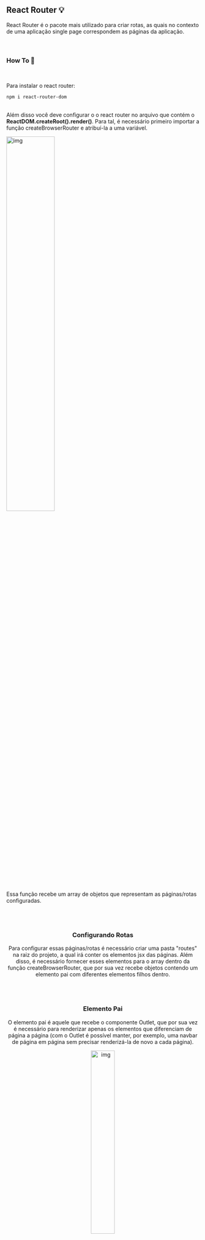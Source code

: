 ## React Router 💡

React Router é o pacote mais utilizado para criar rotas, as quais no contexto de uma aplicação single page correspondem as páginas da aplicação.
<br><br><br>

### How To 📖
<br>

Para instalar o react router:
```
npm i react-router-dom
```
<br>
Além disso você deve configurar o o react router no arquivo que contém o <strong>ReactDOM.createRoot().render()</strong>. Para tal, é necessário primeiro importar a função createBrowserRouter e atribuí-la a uma variável.

<br>
<p>
  <img src="https://github.com/Lucas-Tito/Learning_ReactJS/assets/61806906/e7d74963-06a8-4851-8ffd-ab9b769e17d3" alt="img" width="50%"/>
</p>

Essa função recebe um array de objetos que representam as páginas/rotas configuradas.

<br><br>
<h3 align="center">Configurando Rotas</h3>

<p align="center">Para configurar essas páginas/rotas é necessário criar uma pasta "routes" na raiz do projeto, a qual irá conter os elementos jsx das páginas. Além disso, é necessário fornecer esses elementos para o array dentro da função createBrowserRouter, que por sua vez recebe objetos contendo um elemento pai com diferentes elementos filhos dentro.</p>

<br><br>
<h3 align="center">Elemento Pai</h3>
<p align="center">O elemento pai é aquele que recebe o componente Outlet, que por sua vez é necessário para renderizar apenas os elementos que diferenciam de página a página (com o Outlet é possível manter, por exemplo, uma navbar de página em página sem precisar renderizá-la de novo a cada página).</p>

<p align="center">
  <img src="https://github.com/Lucas-Tito/Learning_ReactJS/assets/61806906/52092bcd-4f69-40e2-852e-f781b2fb21ad" alt="img" width="35%"/>
</p>

<p align="center">Perceba que para configurar o Outlet só é preciso importar o componente e declará-lo no local da estrutura jsx que receberá as mudanças (o restante dos itens jsx continuarão os mesmos para as páginas children).</p>
<br><br>

<br><br>
<h3 align="center">Elementos Filho</h3>
<p>Observando novamente nossa figura da função createBrowserRouter é possível notar que ela recebe um objeto pai com os atributos:</p>

+ path (caminho até a página),
+ element (elemento que possui o componente Outlet),
+ children (array contendo os elementos que assumirão o lugar do Outlet).

<p>
  <img src="https://github.com/Lucas-Tito/Learning_ReactJS/assets/61806906/e7d74963-06a8-4851-8ffd-ab9b769e17d3" alt="img" width="50%"/>
</p>

<br><br>
<h3 align="center">Finalização</h3>
<p>Em fim, para efetivar as configurações anteriores, é preciso que dentro do createRoot().render(), ao invés de renderizar o elemento App, renderizar o elemento RouterProvider que por sua vez recebe como prop o router. </p>

<p align="center">
  <img src="https://github.com/Lucas-Tito/Learning_ReactJS/assets/61806906/368fccc2-beb3-4246-ab16-2121ea0ffe75" alt="img" width="40%"/>
</p>

<br><br><br>
## Navegação

<h3 align="center">Link</h3>
Link é um componente que funciona de maneira similar ao "a" no html; como propriedade o Link recebe um "to", que corresponde ao destino.
<p align="center">
  <img src="https://github.com/Lucas-Tito/Learning_ReactJS/assets/61806906/a77c3d9b-04d9-467c-a1ab-9d5d1b05cc89" alt="img" width="35%"/>
</p>


<br><br>
<h3 align="center">useNavigate</h3>
Também é possível realizar o redirecionamento na parte da lógica, para isso é preciso importar o useNavigate e usá-lo da seguinte maneira:
<p align="center">
  <img src="https://github.com/Lucas-Tito/Learning_ReactJS/assets/61806906/9ac193e5-a732-487f-9367-2dfbbc870570" alt="img" width="35%"/>
</p>

<br><br><br>
## Extras

<h3 align="center">Página de Erro</h3>
Com o react router também é possível criar uma página de erro, para tal crie um componente dentro de routes. No objeto principal você passa outra propriedade chamada errorElement. Essa implementação simples funciona como uma página de error 404, mas existem mais aplicações para essa página de erro.

<p align="center">
  <img src="https://github.com/Lucas-Tito/Learning_ReactJS/assets/61806906/cb1332e7-f5e7-418f-9c7e-5337b95510fa" alt="img" width="35%"/>
</p>
